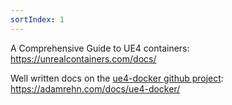 ```yaml
---
sortIndex: 1
---
```


A Comprehensive Guide to UE4 containers:
<https://unrealcontainers.com/docs/>

Well written docs on the [ue4-docker github project](https://github.com/adamrehn/ue4-docker):
<https://adamrehn.com/docs/ue4-docker/>
